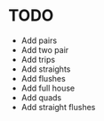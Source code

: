 # TODO

- Add pairs
- Add two pair
- Add trips
- Add straights 
- Add flushes
- Add full house
- Add quads
- Add straight flushes
